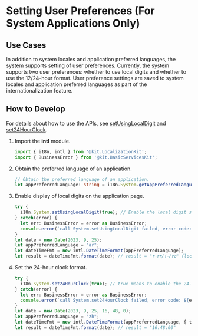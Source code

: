 # Setting User Preferences (For System Applications Only)

## Use Cases

In addition to system locales and application preferred languages, the system supports setting of user preferences. Currently, the system supports two user preferences: whether to use local digits and whether to use the 12/24-hour format. User preference settings are saved to system locales and application preferred languages as part of the internationalization feature.

## How to Develop

For details about how to use the APIs, see [setUsingLocalDigit](../reference/apis-localization-kit/js-apis-i18n-sys.md#setusinglocaldigit9) and [set24HourClock](../reference/apis-localization-kit/js-apis-i18n-sys.md#set24hourclock9).


1. Import the **intl** module.
   ```ts
   import { i18n, intl } from '@kit.LocalizationKit';
   import { BusinessError } from '@kit.BasicServicesKit';
   ```

2. Obtain the preferred language of an application.
   ```ts
   // Obtain the preferred language of an application.
   let appPreferredLanguage: string = i18n.System.getAppPreferredLanguage();
   ```

3. Enable display of local digits on the application page.
   ```ts
   try {  
     i18n.System.setUsingLocalDigit(true); // Enable the local digit switch.
   } catch(error) {
     let err: BusinessError = error as BusinessError;
     console.error(`call System.setUsingLocalDigit failed, error code: ${err.code}, message: ${err.message}.`);
   }
   let date = new Date(2023, 9, 25);
   let appPreferredLanguage = "ar";
   let dateTimeFmt = new intl.DateTimeFormat(appPreferredLanguage);
   let result = dateTimeFmt.format(date); // result = "٢٠٢٣/١٠/٢٥" (local Arabic digits)
   ```

4. Set the 24-hour clock format.
   ```ts
   try {  
     i18n.System.set24HourClock(true); // true means to enable the 24-hour clock, and false means to enable the 12-hour clock.
   } catch(error) {
     let err: BusinessError = error as BusinessError;
     console.error(`call System.set24HourClock failed, error code: ${err.code}, message: ${err.message}.`);
   }
   let date = new Date(2023, 9, 25, 16, 48, 0);
   let appPreferredLanguage = "zh";
   let dateTimeFmt = new intl.DateTimeFormat(appPreferredLanguage, { timeStyle: "medium" });
   let result = dateTimeFmt.format(date); // result = "16:48:00"
   ```
